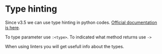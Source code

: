 # Type hinting

Since v3.5 we can use type hinting in python codes. [Official documentation is here](https://docs.python.org/3/library/typing.html).

To type parameter use `:<type>`. To indicated what method returns use `->`

When using linters you will get usefull info about the types.
